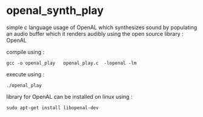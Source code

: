 openal_synth_play
=================

simple c language usage of OpenAL which synthesizes sound by populating an audio buffer which it renders audibly using the open source library : OpenAL

compile using :  

	gcc -o openal_play   openal_play.c  -lopenal -lm

execute using :

    ./openal_play 

library for OpenAL can be installed on linux using :

    sudo apt-get install libopenal-dev

